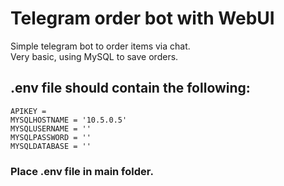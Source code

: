 # Telegram order bot with WebUI <br />
Simple telegram bot to order items via chat.  <br />
Very basic, using MySQL to save orders. <br />

## .env file should contain the following:<br />
```
APIKEY = 
MYSQLHOSTNAME = '10.5.0.5' 
MYSQLUSERNAME = '' 
MYSQLPASSWORD = '' 
MYSQLDATABASE = '' 
```
### Place .env file in main folder. 
